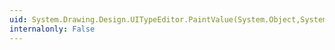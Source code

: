 ```yaml
---
uid: System.Drawing.Design.UITypeEditor.PaintValue(System.Object,System.Drawing.Graphics,System.Drawing.Rectangle)
internalonly: False
---
```

